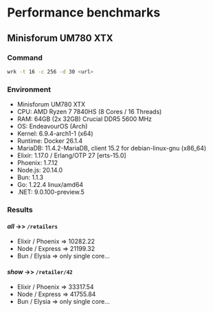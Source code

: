 # Performance benchmarks

## Minisforum UM780 XTX

### Command

```bash
wrk -t 16 -c 256 -d 30 <url>
```

### Environment

- Minisforum UM780 XTX
- CPU: AMD Ryzen 7 7840HS (8 Cores / 16 Threads)
- RAM: 64GB (2x 32GB) Crucial DDR5 5600 MHz
- OS: EndeavourOS (Arch)
- Kernel: 6.9.4-arch1-1 (x64)
- Runtime: Docker 26.1.4
- MariaDB: 11.4.2-MariaDB, client 15.2 for debian-linux-gnu (x86_64)
- Elixir: 1.17.0 / Erlang/OTP 27 [erts-15.0]
- Phoenix: 1.7.12
- Node.js: 20.14.0
- Bun: 1.1.3
- Go: 1.22.4 linux/amd64
- .NET: 9.0.100-preview.5

### Results

#### _all_ ->> `/retailers`

- Elixir / Phoenix => 10282.22
- Node / Express => 21199.32
- Bun / Elysia => only single core...


#### _show_ ->> `/retailer/42`

- Elixir / Phoenix => 33317.54
- Node / Express => 41755.84
- Bun / Elysia => only single core...

